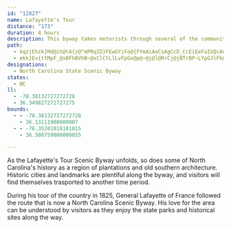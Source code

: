 ```yaml
---
id: "12827"
name: Lafayette's Tour
distance: "173"
duration: 4 hours
description: This byway takes motorists through several of the communities which Lafayette visited on his 1825 tour of the area.
path:
  - kqz|Ehzk}Md@ih@tA{z@^mPRqID}FEwGYiFo@{FYmAiAoCsAgCcD_CcEiEeFaIUQcAuA^e@AeAO_A?kCH}BtA_PDaJcGck@SsDAsEdAmOXsBdBqT\{H?wBcAoNKgDD{Et@uQe@}RiAgo@OmCYaBi@yCi@kBqOy\YyAcAmCeAgFs@aIOeDNgm@EuKOgBm@iDm@iBiHmOi@sA]aAa@kB_@_DGaCGkbAVqWEkG[mEmFa\m@mFeCk]SmESmOK_Dm@}GyEcd@iAgGwJab@c@gCUcD?iFVmEtEi^ZuD?mEc@mEo@kCuAiDak@kbA}BmFoC{Is@_Du@sEcAsIuOk{Ay@oGy@_Do@_BoAmB}@eAsByAgCgAcMkDgRaGwEyBie@{VsAaAqAqAmAgBo@uAcAyC_@sBS_CaAeY}AyLgBgLqAuM@gA\eDxD}XcIsAFa@lBiO|@sITaDSmKHaB|@{HJyD|EeFlEaGpDuGtBgFrAwE~Lqj@hAyEbDyJlN__@`AsChByIlBiLhBsH~FkS`B_FdByDlA_B~CuCdGsDl}@ug@|C}ArDaA|T_CrBm@~AgAvIsK~AsAxB}@lQuDnB_AdH{FdBgCxA_Eld@qcBrEoQl@{DtE_`@|PwpBbBoQd@iDhBuJfCyIjCuH`h@ytAhCuF`I}L|D}E|U}WfGiGlGoIbU}\lBeC|G}JrOsXxBmDdAoAlCcCt`@eXbEyC|BmBtNmNz|@s|@nf@eWvDeBhTaO`OuK|AeAnPaJbC{Ah{AgnA`HeFfFaD`IwCjLgCjNmBdJ_Az^oEjKq@}e@un@oAmBmBmDsFiNcAkBcMcTeC{DmFsHcGgHkKsKIYcPuO_CyCqHwHsE}FgE{GoCoFmf@ekAmE{LiK_a@WuGxEqY~@qExBcMpAoLtAo`@BiHSoFm@mEaAqEaCmHu@uDe@sCiAsKi@eBqBsDuDuDiBaCqAeCyEkRyAwGc@mE\_]rIcTzI{RxBaEpEcHzLmPhG_d@fBwT|CiRtAmLl@oD~@iCjJeNn@wAh@aBj@kERiEE_Bc@aEUkAcB{E{HuPyEuMc@eD_AcKoA{P]gFA_B~@i\PkRA}Cy@wMc@yE[uBsAaF]kBIaB[aUBaCNkBvJgb@h@kD|CqWNqDDuJ^cFhCmN`BiGrJuTl@qBXgBDaF}@_Z_@_Jo@oJ_Aiu@y@aM?_ANyBxEkWjCaRdAmD~AsCxM{Nz@kAfAuBhAeEC}Ee@_GqBcPsDwTeSsx@mEwRyBqSi@kNUaIFwHv@uVkLgGiBmA{J{HySmNiAoAg@}@o@gBqH}WeAeDiAmBoBgBoP{Jm@w@sEmK_b@mdAaLkVcBsCgYec@}BuEe`@_rAy@eEmAcIg@uGOeDVyk@`A{HjDeT|@aKNkCh@{S?iC_@aDUuAs@uBkHaNsCyCuKuIeBeB}DcGeA_Ci@gCYmE_Ai\gCsX_@kBc@wAo@iAiX}a@qA_C[{@e@sBYyBSkEBaC^sDrB{IxBmKlH_@vBYjA_@~@a@rMkLxCoB|@]bDu@dCQfB?bCVdLzBfHdAlj@tFpI~A`QlFrCj@fDRzk@PrFl@lHrBr@^hBj@~A_C~{CmzBzDuBv`@iQ~ImE`L{It@e@tL_K~MuJhOcKffAoq@d|@}i@tOeKxFeDlv@gf@lj@c]pS{MxBaChB_DlX{k@j@aBxHuPdb@q|@bm@_rAfjAidCfJqQpHoO|Sk`@rw@c|AnE}KjFcVr@cCdAuCn@gA|AsB`I{IlGqGvEoFh@_AZs@xToy@fGmb@|@yHgl@uLcBKoMl@wGNmB_@kBk@qRaHiBgAyAcBaReX}EsGwBaCy@s@yBkAyC_AqEg@gMe@yZm@kAI_AUmDkAa\gMo}@m[kb@mOcViJkrAye@eO_GmCyBkKuM_TcYe{@ohAmGmGsn@si@uMsL{CoD{CgEaDsFoBeEaaB_bEsBeG_BoIuIso@_AoIe@uIgCet@i@iH_AmFmAkEkBuEcB_DsCuDkC_CsUiPqOaHaUsGcEgB}]eXaHmEhA_CPkAXcQVwEd@wFhBoMb@eBdO}{@NsBDmAi@_RiAii@k@eZCqFHaCXsBdEwVhAaILsDMsBmJyc@o@kDo@}I}D{u@SaBO_Ae@}A}@{AyEaH_@q@w@uCwM{|@gG_]oAyDqAeCgt@euAmBkEiAiFmBar@oEal@w@aGsGcVmDmK}@sDUyB_@y^h@sLSuImEuf@U_C]_Bw@{CqRw\kLsQeDuHw@eCUuBEqBdAyg@?aDUaE_AoLc@qCe@{AiAgCgJuRs@eE{Eoq@qA_YWaIiCum@k@eRqAeo@kAfAyAr@gBPoA?uPw@oQ{AwXkBiKaAyG_@mEFmB`@mFpByAjA_OpOq[jFaLrCaHlAiCrAsS`M}EjBiCl@mETqIO{Ik@sEm@oMsLcBs@sEDcHx@sCEaY{IsBS_BXwE`CaGpDmAb@oFjAwU~B^iS[kBFsBuPiCeS_CqHYyBs@yC_FmBmCyUo_@cCuBqEw@mFbAyC~A}VbSmUjQEpAkXpW{LrKsBtC{LlTwIhIoLrIaMhLyN~GmEhAiF|@_Kz@u@V{Kz@gJlA{H|A_h@bQgEdAePtCcVpHuGnByCd@wDGuB_@cBk@cCsAkY{WeCaAiAYmD_@Y{K?kDh@ac@]eYAi]IaDHyF}BeBwAcBeBkAsAq@uN{BsQ_C_QgFeCgAsBkAqGuFcDwEsE}J_Oq]oLcX_GmJSe@qJ{OyPeXiEuHcBsGsB{NmAd@_F~@eIj@yBl@aJeAa_@XmUcJ}C_DaE{FoE}DqFaEcGoGwBeBeBm@}C_@yL?_Et@eL|CaWnTeDbDcAh@kHWwO~BFwAlCqSHgCYmC_AyCoCgGcAyAmGmH}@qAKg@OeC^aCxDiQfDcQ@_Co@oFcIei@S_CBmBp@{Ct[qiA|CoJnF{RtDuLtB~BfF`I~KjSlItNbV|XfG~DnDyL`C_KxAkEhA{An@_@fCWhCe@~CeBl@uBhAuFp]sqAn@y@bAeClCgIhA{BbE_FdMuMt@m@`IuKtu@arAfCgFnCqIvAiCxA_BpXwS|JmIzIeIdAoAvVe^bDwDjZoM~NiHpRsFpGsA
  - ekk}Ev{ttMpF_@xBFhBVhB~@xClCtLlLvFpGx@p@~@j@l@RrCj@jBTrBP~LYpGJlFk@lDgAjOyF`IuBnPqCtNkBn@UxB_@vEQtSxCfDxA^v@rEbFfCjB~MtDbCV~@iY|@cQj@uDhAyEnByElEyI`AgAnAaCnFyIeFoEiIgKoDmGaLiQySc]oGsJ{Ry[sd@cq@gMoQqQwWoCsEcT{YqLsRiBcCaCcCmNaMgBsBoBsDqKiWyBsD{EgHxNwXbEgLxAoBrAuArBmBt@a@nAyBlAkD`FyQz@}BnAsBnKcNlBuCt@iB|@iClGaXTmCx@}TImGYgDQgAcByGaAgC{@eBeAkAeKiIsA}Ay@}AeAmDiAsJs@gCo@kDMmDLaH^mCdCaLpFcRtMgi@lA{FTyCEeNHqHJeDbC_^b@eEh@aC~@kBz@gAbAy@|SaNxPiLhCwAhB{BhAsCn@aCt@eIfGkdAbBcW~M{lBpI}x@xBiUpCk`@^{DjAqGfC{Ih@uD^iPJkJLuBEaEjQyDbA]nDaCpCiCtAeCtZup@rB_FhAuDbCkOhd@wzC^gFJ{D|@u}@_K~Fk@Ry@?gg@mPkGiBq@IqCVsqApPwGHc]dAeR}AqKgAuL{AgJwAsFAmEQ{Ek@sGsA_AEcC\qAn@u@dA}EdJeAzAsBpBaCf@yBRoDYam@iMaT_Eq@?gQrDUkBo@cIcRgvCKyFZyI`TimDf@aI\wC|B}Lh[szAf@{AtAkClFwG`BeCx@sBj@eDHaDDok@sBay@B_F~@}DxBeHb@{@vI{Wx@gDJmCg@qa@MyDO{B_@wBaHsXiBsIsHac@wBsNi@aEc@sFe@uIHsCJkApF}XTyBBu@CsA}Dyo@ByE|F}x@|f@etGtL}|AzJqsA?yLy@cuAFgEzXmmBr@mDvYymA~D}VzPku@VyApA}NpB{a@^mCdKy`@l@sA{@}BuO{w@QoBeAmF{Fch@y@oIq@cFaC_V?_BPgFhGo`@pH{o@dAiG
designations:
  - North Carolina State Scenic Byway
states:
  - NC
ll:
  - -78.38132727272728
  - 36.349827272727275
bounds:
  - - -78.38132727272728
    - 36.13111900000007
  - - -76.35201818181815
    - 36.508759000000055

---
```


As the Lafayette's Tour Scenic Byway unfolds, so does some of North Carolina's history as a region of plantations and old southern architecture.  Historic cities and landmarks are plentiful along the byway, and visitors will find themselves trasported to another time period.

During his tour of the country in 1825, General Lafayette of France followed the route that is now a North Carolina Scenic Byway.  His love for the area can be understood by visitors as they enjoy the state parks and historical sites along the way.
